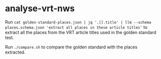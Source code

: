 # analyse-vrt-nws

Run `cat golden-standard-places.json | jq '.[].title' | llm --schema places.schema.json 'extract all places in these article titles'` to extract all the places from the VRT article titles used in the golden standard test.

Run `./compare.sh` to compare the golden standard with the places extracted.